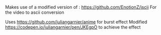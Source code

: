 Makes use of a modified version of :
https://github.com/EnotionZ/jscii
For the video to ascii conversion

Uses https://github.com/juliangarnier/anime for burst effect
Modified https://codepen.io/juliangarnier/pen/JKEgpO to achieve the effect
